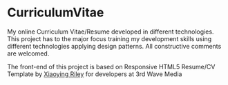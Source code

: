 # CurriculumVitae
My online Curriculum Vitae/Resume developed in different technologies. This project has to the major focus training my development skills using different technologies applying design patterns.
All constructive comments are welcomed.

The front-end of this project is based on Responsive HTML5 Resume/CV Template by <a href="http://themes.3rdwavemedia.com" target="_blank">Xiaoying Riley</a> for developers</small> at 3rd Wave Media
